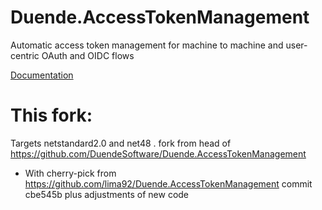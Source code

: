 # Duende.AccessTokenManagement
Automatic access token management for machine to machine and user-centric OAuth and OIDC flows

[Documentation](https://github.com/DuendeSoftware/Duende.AccessTokenManagement/wiki)

# This fork:
Targets netstandard2.0 and net48
. fork from head of https://github.com/DuendeSoftware/Duende.AccessTokenManagement
- With cherry-pick from https://github.com/lima92/Duende.AccessTokenManagement commit cbe545b plus adjustments of new code

